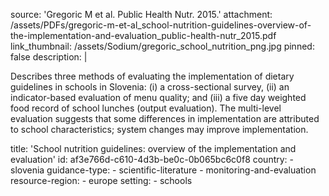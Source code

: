 source: 'Gregoric M et al. Public Health Nutr. 2015.'
attachment: /assets/PDFs/gregoric-m-et-al_school-nutrition-guidelines-overview-of-the-implementation-and-evaluation_public-health-nutr_2015.pdf
link_thumbnail: /assets/Sodium/gregoric_school_nutrition_png.jpg
pinned: false
description: |
  <p>Describes three methods of evaluating the implementation of dietary guidelines in schools in Slovenia: (i) a cross-sectional survey, (ii) an indicator-based evaluation of menu quality; and (iii) a five day weighted food record of school lunches (output evaluation). The multi-level evaluation suggests that some differences in implementation are attributed to school characteristics; system changes may improve implementation.
  </p>
title: 'School nutrition guidelines: overview of the implementation and evaluation'
id: af3e766d-c610-4d3b-be0c-0b065bc6c0f8
country:
  - slovenia
guidance-type:
  - scientific-literature
  - monitoring-and-evaluation
resource-region:
  - europe
setting:
  - schools
